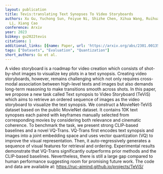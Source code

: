 ```yaml
---
layout: publication
title: Tevis:translating Text Synopses To Video Storyboards
authors: Xu Gu, Yuchong Sun, Feiyue Ni, Shizhe Chen, Xihua Wang, Ruihua Song, Boyuan
  Li, Xiang Cao
conference: Arxiv
year: 2023
bibkey: gu2022tevis
citations: 1
additional_links: [{name: Paper, url: 'https://arxiv.org/abs/2301.00135'}]
tags: ["Datasets", "Evaluation", "Quantization"]
short_authors: Gu et al.
---
```

A video storyboard is a roadmap for video creation which consists of
shot-by-shot images to visualize key plots in a text synopsis. Creating video
storyboards, however, remains challenging which not only requires cross-modal
association between high-level texts and images but also demands long-term
reasoning to make transitions smooth across shots. In this paper, we propose a
new task called Text synopsis to Video Storyboard (TeViS) which aims to
retrieve an ordered sequence of images as the video storyboard to visualize the
text synopsis. We construct a MovieNet-TeViS dataset based on the public
MovieNet dataset. It contains 10K text synopses each paired with keyframes
manually selected from corresponding movies by considering both relevance and
cinematic coherence. To benchmark the task, we present strong CLIP-based
baselines and a novel VQ-Trans. VQ-Trans first encodes text synopsis and images
into a joint embedding space and uses vector quantization (VQ) to improve the
visual representation. Then, it auto-regressively generates a sequence of
visual features for retrieval and ordering. Experimental results demonstrate
that VQ-Trans significantly outperforms prior methods and the CLIP-based
baselines. Nevertheless, there is still a large gap compared to human
performance suggesting room for promising future work. The code and data are
available at: https://ruc-aimind.github.io/projects/TeViS/